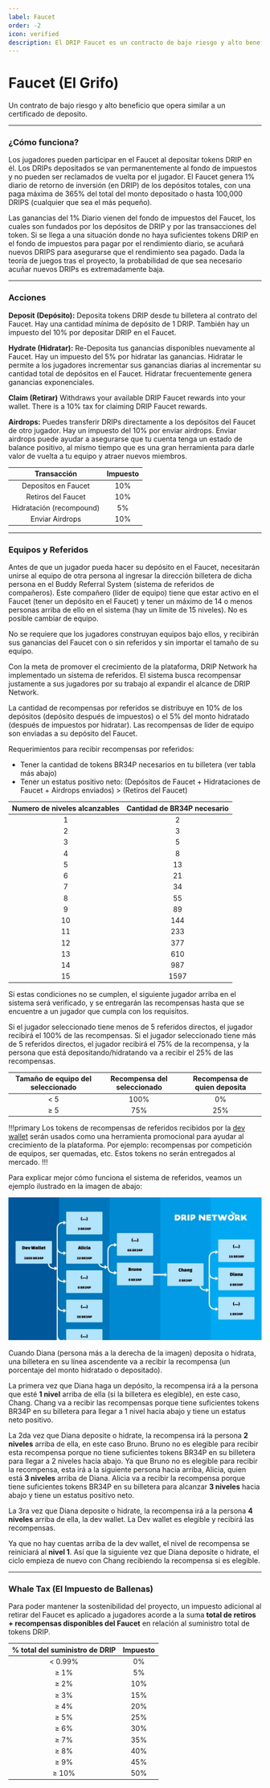 ```yaml
---
label: Faucet
order: -2
icon: verified
description: El DRIP Faucet es un contracto de bajo riesgo y alto beneficio que trabaja similar a un certificado de depósito. Aprende cómo funciona, incluyendo su sistema de referidos y el impuesto a ballenas.
---
```


# Faucet (El Grifo)
Un contrato de bajo riesgo y alto beneficio que opera similar a un certificado de deposito.

---
### ¿Cómo funciona?

Los jugadores pueden participar en el Faucet al depositar tokens DRIP en él. Los DRIPs depositados se van permanentemente al fondo de impuestos y no pueden ser reclamados de vuelta por el jugador. El Faucet genera 1% diario de retorno de inversión (en DRIP) de los depósitos totales, con una paga máxima de 365% del total del monto depositado o hasta 100,000 DRIPS (cualquier que sea el más pequeño).

Las ganancias del 1% Diario vienen del fondo de impuestos del Faucet, los cuales son fundados por los depósitos de DRIP y por las transacciones del token. Si se llega a una situación donde no haya suficientes tokens DRIP en el fondo de impuestos para pagar por el rendimiento diario, se acuñará nuevos DRIPS para asegurarse que el rendimiento sea pagado. Dada la teoría de juegos tras el proyecto, la probabilidad de que sea necesario acuñar nuevos DRIPs es extremadamente baja.

---
### Acciones

**Deposit (Depósito):**
Deposita tokens DRIP desde tu billetera al contrato del Faucet. Hay una cantidad mínima de depósito de 1 DRIP. También hay un impuesto del 10% por depositar DRIP en el Faucet.

**Hydrate (Hidratar):**
Re-Deposita tus ganancias disponibles nuevamente al Faucet. Hay un impuesto del 5% por hidratar las ganancias. Hidratar le permite a los jugadores incrementar sus ganancias diarias al incrementar su cantidad total de depósitos en el Faucet. Hidratar frecuentemente genera ganancias exponenciales.

**Claim (Retirar)**
Withdraws your available DRIP Faucet rewards into your wallet. There is a 10% tax for claiming DRIP Faucet rewards.

**Airdrops:**
Puedes transferir DRIPs directamente a los depósitos del Faucet de otro jugador. Hay un impuesto del 10% por enviar airdrops. Enviar airdrops puede ayudar a asegurarse que tu cuenta tenga un estado de balance positivo, al mismo tiempo que es una gran herramienta para darle valor de vuelta a tu equipo y atraer nuevos miembros.


| Transacción | Impuesto |
|:---:|:---:|
| Depositos en Faucet | 10% |
| Retiros del Faucet | 10% |
| Hidratación (recompound) | 5% |
| Enviar Airdrops | 10% |

---

### Equipos y Referidos

Antes de que un jugador pueda hacer su depósito en el Faucet, necesitarán unirse al equipo de otra persona al ingresar la dirección billetera de dicha persona en el Buddy Referral System (sistema de referidos de compañeros). Este compañero (líder de equipo) tiene que estar activo en el Faucet (tener un depósito en el Faucet) y tener un máximo de 14 o menos personas arriba de ello en el sistema (hay un límite de 15 niveles). No es posible cambiar de  equipo.

No se requiere que los jugadores construyan equipos bajo ellos, y recibirán sus ganancias del Faucet con o sin referidos y sin importar el tamaño de su equipo.

Con la meta de promover el crecimiento de la plataforma, DRIP Network ha implementado un sistema de referidos. El sistema busca recompensar justamente a sus jugadores por su trabajo al expandir el alcance de DRIP Network.

La cantidad de recompensas por referidos se distribuye en 10% de los depósitos (depósito después de impuestos) o el 5% del monto hidratado (después de impuestos por hidratar). Las recompensas de líder de equipo son enviadas a su depósito del Faucet.

Requerimientos para recibir recompensas por referidos:
-   Tener la cantidad de tokens BR34P necesarios en tu billetera (ver tabla más abajo)
-   Tener un estatus positivo neto: (Depósitos de Faucet + Hidrataciones de Faucet + Airdrops enviados) > (Retiros del Faucet)


| Numero de niveles alcanzables | Cantidad de BR34P necesario |
|:---:|:---:|
| 1 | 2 |
| 2 | 3 |
| 3 | 5 |
| 4 | 8 |
| 5 | 13 |
| 6 | 21 |
| 7 | 34 |
| 8 | 55 |
| 9 | 89 |
| 10 | 144 |
| 11 | 233 |
| 12 | 377 |
| 13 | 610 |
| 14 | 987 |
| 15 | 1597 |


Si estas condiciones no se cumplen, el siguiente jugador arriba en el sistema será verificado, y se entregarán las recompensas hasta que se encuentre a un jugador que cumpla con los requisitos.

Si el jugador seleccionado tiene menos de 5 referidos directos, el jugador recibirá el 100% de las recompensas. Si el jugador seleccionado tiene más de 5 referidos directos, el jugador recibirá el 75% de la recompensa, y la persona que está depositando/hidratando va a recibir el 25% de las recompensas.

| Tamaño de equipo del seleccionado  | Recompensa del seleccionado | Recompensa de quien deposita |
|:---:|:---:|:---:|
| < 5 | 100% | 0% |
| ≥ 5 | 75% | 25% |

!!!primary
Los tokens de recompensas de referidos recibidos por la [dev wallet](https://bscscan.com/address/0xe8e9720e39e13854657c165cf4eb10b2dfe33570) serán usados como una herramienta promocional para ayudar al crecimiento de la plataforma. Por ejemplo: recompensas por competición de equipos, ser quemadas, etc. Estos tokens no serán entregados al mercado.
!!!

Para explicar mejor cómo funciona el sistema de referidos, veamos un ejemplo ilustrado en la imagen de abajo:

![Ilustración de el siguiente árbol de referidos: Dev wallet (5 referidos directos, 1600 BR34P) → Alicia (2 referidos directos, 10 BR34P) → Bruno (1 referido directo, 0 BR34P) → Chang (3 referidos directos, 2 BR34P) → Diana (0 Referidos directos, 0 BR34P)](/static/banner_faucet_referral.jpg)

Cuando Diana (persona más a la derecha de la imagen) deposita o hidrata, una billetera en su línea ascendente va a recibir la recompensa (un porcentaje del monto hidratado o depositado).

La primera vez que Diana haga un depósito, la recompensa irá a la persona que esté **1 nivel** arriba de ella (si la billetera es elegible), en este caso, Chang. Chang va a recibir las recompensas porque tiene suficientes tokens BR34P en su billetera para llegar a 1 nivel hacia abajo y tiene un estatus neto positivo.

La 2da vez que Diana deposite o hidrate, la recompensa irá la persona **2 niveles** arriba de ella, en este caso Bruno. Bruno no es elegible para recibir esta recompensa porque no tiene suficientes tokens BR34P en su billetera para llegar a 2 niveles hacia abajo. Ya que Bruno no es elegible para recibir la recompensa, esta irá a la siguiente persona hacia arriba, Alicia, quien está **3 niveles** arriba de Diana. Alicia va a recibir la recompensa porque tiene suficientes tokens BR34P en su billetera para alcanzar **3 niveles** hacia abajo y tiene un estatus positivo neto.

La 3ra vez que Diana deposite o hidrate, la recompensa irá a la persona **4 niveles** arriba de ella, la dev wallet. La Dev wallet es elegible y recibirá las recompensas.

Ya que no hay cuentas arriba de la dev wallet, el nivel de recompensa se reiniciará al **nivel 1**. Así que la siguiente vez que Diana deposite o hidrate, el ciclo empieza de nuevo con Chang recibiendo la recompensa si es elegible.

---

### Whale Tax (El Impuesto de Ballenas)

Para poder mantener la sostenibilidad del proyecto, un impuesto adicional al retirar del Faucet es aplicado a jugadores acorde a la suma **total de retiros + recompensas disponibles del Faucet** en relación al suministro total de tokens DRIP.

| % total del suministro de DRIP | Impuesto |
|:---:|:---:|
| < 0.99% | 0% |
| ≥ 1% | 5% |
| ≥ 2% | 10% |
| ≥ 3% | 15% |
| ≥ 4% | 20% |
| ≥ 5% | 25% |
| ≥ 6% | 30% |
| ≥ 7% | 35% |
| ≥ 8% | 40% |
| ≥ 9% | 45% |
| ≥ 10% | 50% |
